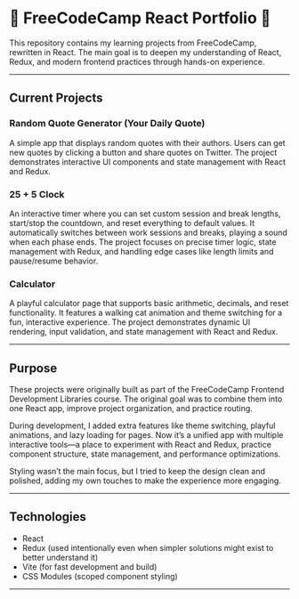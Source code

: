 # 🌟 FreeCodeCamp React Portfolio 🌟

This repository contains my learning projects from FreeCodeCamp, rewritten in React. The main goal is to deepen my understanding of React, Redux, and modern frontend practices through hands-on experience.

---

## Current Projects

### Random Quote Generator (Your Daily Quote)

A simple app that displays random quotes with their authors. Users can get new quotes by clicking a button and share quotes on Twitter. The project demonstrates interactive UI components and state management with React and Redux.

### 25 + 5 Clock

An interactive timer where you can set custom session and break lengths, start/stop the countdown, and reset everything to default values. It automatically switches between work sessions and breaks, playing a sound when each phase ends. The project focuses on precise timer logic, state management with Redux, and handling edge cases like length limits and pause/resume behavior.

### Calculator

A playful calculator page that supports basic arithmetic, decimals, and reset functionality. It features a walking cat animation and theme switching for a fun, interactive experience. The project demonstrates dynamic UI rendering, input validation, and state management with React and Redux.

---

## Purpose

These projects were originally built as part of the FreeCodeCamp Frontend Development Libraries course. The original goal was to combine them into one React app, improve project organization, and practice routing.

During development, I added extra features like theme switching, playful animations, and lazy loading for pages. Now it’s a unified app with multiple interactive tools—a place to experiment with React and Redux, practice component structure, state management, and performance optimizations.

Styling wasn’t the main focus, but I tried to keep the design clean and polished, adding my own touches to make the experience more engaging.

---

## Technologies

- React
- Redux (used intentionally even when simpler solutions might exist to better understand it)
- Vite (for fast development and build)
- CSS Modules (scoped component styling)

---
